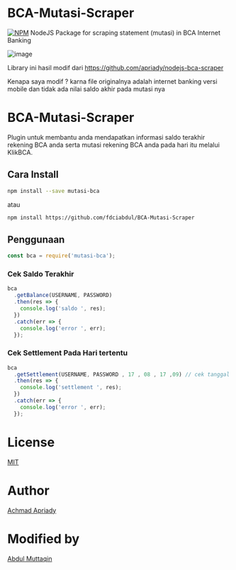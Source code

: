 # BCA-Mutasi-Scraper
[![NPM](https://nodei.co/npm/mutasi-bca.png?compact=true)](https://npmjs.org/package/mutasi-bca)
NodeJS Package for scraping statement (mutasi) in BCA Internet Banking 

![image](https://user-images.githubusercontent.com/31664438/130382645-3763dd51-3867-48b9-b671-7cf103507904.png)

Library ini hasil modif dari https://github.com/apriady/nodejs-bca-scraper

Kenapa saya modif ? karna file originalnya  adalah internet banking versi mobile dan tidak ada nilai saldo akhir pada mutasi nya


# BCA-Mutasi-Scraper

Plugin untuk membantu anda mendapatkan informasi saldo terakhir rekening BCA anda serta mutasi rekening BCA anda pada hari itu melalui KlikBCA.

## Cara Install

```bash
npm install --save mutasi-bca
```

atau

```bash
npm install https://github.com/fdciabdul/BCA-Mutasi-Scraper
```

## Penggunaan

```javascript
const bca = require('mutasi-bca');
```

### Cek Saldo Terakhir

```javascript
bca
  .getBalance(USERNAME, PASSWORD)
  .then(res => {
    console.log('saldo ', res);
  })
  .catch(err => {
    console.log('error ', err);
  });
```

### Cek Settlement Pada Hari tertentu

```javascript
bca
  .getSettlement(USERNAME, PASSWORD , 17 , 08 , 17 ,09) // cek tanggal 17 bulang 8 sampai tanggal 17 bulan 19 (30hari)
  .then(res => {
    console.log('settlement ', res);
  })
  .catch(err => {
    console.log('error ', err);
  });
```

# License

[MIT](https://github.com/fdciabdul/BCA-Mutasi-Scraper)

# Author

[Achmad Apriady](mailto:abdulmuttaqin456@gmail.com)

# Modified by
[Abdul Muttaqin](mailto:abdulmuttaqin456@gmail.com)
